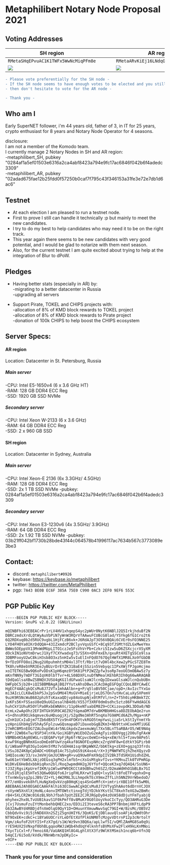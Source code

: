 # Metaphilibert Notary Node Proposal 2021

## Voting Addresses ##



| SH region |   |   |   | AR region |
| --- | --- | --- | --- | --- |
| ```RMetaSHqEPvuAC1K1TWFx5WwNcMiqPFm8e``` |    |   |   | ```RMetaARvKiEj16LNdqG8QmxzankfCb9p2w``` |
<img src="https://raw.githubusercontent.com/metaphilibert/NotaryNodes/master/season5/candidates/metaphilibert/RMetaSH.png"> |   |   |   | <img src="https://raw.githubusercontent.com/metaphilibert/NotaryNodes/master/season5/candidates/metaphilibert/RMetaAR.png"> |


```diff
- Please vote preferentially for the SH node -
- If the SH node seems to have enough votes to be elected and you still want to vote for me - 
- then don't hesitate to vote for the AR node -

- Thank you -
```

## Who am I

Early SuperNET follower, i'm 44 years old, father of 3, in IT for 25 years, crypto enthusiast for 8 years and Notary Node Operator for 4 seasons.

disclosure:<br>
I am not a member of the Komodo team.<br>
I currently manage 2 Notary Nodes in SH and AR region:<br>
-metaphilibert_SH, pubkey "0284af1a5ef01503e6316a2ca4abf8423a794e9fc17ac6846f042b6f4adedc3309"<br>
-metaphilibert_AR, pubkey "02adad675fae12b25fdd0f57250b0caf7f795c43f346153a31fe3e72e7db1d6ac6"



## Testnet ##

- At each election I am pleased to run a testnet node.
- First to prove I still can handle it technically :p but mainly to meet the new candidates.
- I try to do my best to help candidates who may need it to be on the right track.
- This year again there seems to be new candidates with very good potential, and I would be glad to notarize with them next season.
- Also, for the current testnet I am quite excited about trying to help at the integration of Blur to dPoW.


## Pledges ##

- Having better stats (especially in AR) by:<br>
-migrating to a better datacenter in Russia<br>
-upgrading all servers


- Support Pirate, TOKEL and CHIPS projects with:<br> 
-allocation of 8% of KMD block rewards to TOKEL project<br>
-allocation of 8% of KMD block rewards to Pirate project<br>
-donation of 100k CHIPS to help boost the CHIPS ecosystem 



## Server Specs:

#### AR region ####
Location: Datacenter in St. Petersburg, Russia

##### Main server #####
-CPU: Intel E5-1650v4 (6 x 3.6 GHz HT)<br>
-RAM: 128 GB DDR4 ECC Reg<br>
-SSD: 1920 GB SSD NVMe

##### Secondary server #####
-CPU: Intel Xeon W-2133 (6 x 3.6 GHz)<br>
-RAM: 64 GB DDR4 ECC Reg<br>
-SSD: 2 x 960 GB SSD


#### SH region ####
Location: Datacenter in Sydney, Australia

##### Main server #####
-CPU: Intel Xeon-E 2136 (6x  3.3GHz/ 4.5GHz)<br>
-RAM: 128 GB DDR4 ECC Reg<br>
-SSD: 2x 1 TB SSD NVMe
-pubkey: 0284af1a5ef01503e6316a2ca4abf8423a794e9fc17ac6846f042b6f4adedc3309

##### Secondary server #####
-CPU: Intel Xeon E3-1230v6 (4x 3.5GHz/ 3.9GHz)<br>
-RAM: 64 GB DDR4 ECC Reg<br>
-SSD: 2x 1.92 TB SSD NVMe
-pubkey: 03b21ff042bf1730b28bde43f44c064578b41996117ac7634b567c3773089e3be3

## Contact:

- discord: `metaphilibert#0926`<br>
- keybase: https://keybase.io/metaphilibert<br>
- twitter: https://twitter.com/MetaPhilibert<br>
- pgp: `7A43 BE0B EC6F 385A 75E0 C990 0AC3 2EF0 9EF6 553C`

## PGP Public Key
```
-----BEGIN PGP PUBLIC KEY BLOCK-----
Version: GnuPG v2.0.22 (GNU/Linux)

mQINBFhi63EBEACrPr1rLV4HV1xhqepS4yc2pWUr0NytK6NBlJ2Q5IrkjhduBf2N
DBRCzmdsXrdLQtWyAuVbPiN7yWnW3RQrVfAAwuFCUBcG8lad/YSYkg6fG1Cro2t6
6Q2RDXuq0b2d5RUC9vgbL1HjFCzB6vk+J6RdAJpT3O56VBQAi6CVEr0sFO3NNE25
LYO4FHOYa0IKrDdQQA+43IZxmdcP2BClyvVqsGSfC+8Cq93fJSMtYdZLGxMweYmx
BWWo5OEppVX13MnWdMUpLITO1czJe5FsVhVrPb+Czkri5Izw5uD6ZSXcjcrXSyXM
dOckIN1oNVtmDrwcJ1Xyf7CXYwadxg73/S5Xn+DhFmxEh/gxuRt4XETgSSCo9lsa
3DBMFooyU2wC8kiH3sb8O3xz5nHIw5vIuElInFQdO767QqtHWfX1MR8LXo9fGbDB
9+fDzOFFO8oi2Nug2U0puhmhtsM04xl3Ttf/Rbrit7vDHl4bcXew2yPGcSTZE8Tm
TK8h/eR8ebVRR3EeJyBUzrDrEYZK31BaE4jSSzin5Vebyqc1IPxXWjfPJgoHcjmo
xoITETKG5Bw9Q6oPvDDsK1pH6qmz8Y5K81PtP2WZZpfw3soRp7eoUO3mOBAw5z7y
mKnfNN9y7mDFT3GIqVK0lbTTvr+4LS08DXFLnuDfNMealKEhbR3Ih0g66wARAQAB
tDdQaGlsaXBwZSBNQVJUSU4gKG1ldGFwaGlsaWJlcnQpIDxwaGlsaWJlcnQubUBn
bWFpbC5jb20+iQI5BBMBAgAjBQJYYutxAhsDBwsJCAcDAgEGFQgCCQoLBBYCAwEC
HgECF4AACgkQCsMu8J72VTx1mhAAlbn+g+P/q5loBV50Cjae/opD+/AvIzcTYxGo
mi3AIcLCLK8wEbkPSJx2pSvDMU4lMsGV+MieEjrjeLDS7On7utHvCaLuXySXPemV
9uzK9R5NcWuB682phzhTsKaxaQDjvp84oUupNjx0tMfVl/n+Z+T5h0iyHKBmkTZC
1xKFs5K+FSSasU8eQ9uUGIesalhB4d0/X55Jf3XRF0dmOsdhc5ztz86FYwHdAGC6
huhCkY1UhuR5OYlPa0RxbEWNAVc/11p0keNTuabEM8Z9+CCKizovpdKL3DOa0/ND
EcmLx2wApOhz2EFIHTGk9SR9CAEZ02tGpmaDM7drwBKMBbHHGsa8DZEObAQe2run
+S+dhnsR9Oik6qmvec6uHDuogjXj/SZgdNe3AhRT5nqXo7G9AMCd6AZh/Mga+nKP
uZnH1UCxIuDjm7TZb6dBX5TYzx9n4FOKVtvkRGO5tmpYwsLjia5rLkStIyYnmtYb
yzHpniGhbHgSVShAy5FplzuwGQsmapaD7iDaxebGqBZKm3+Nb9ttxHCoekMTiUGE
27mRCBM5nEOG7ZALOxpEWi4r5NLGkpdxZaexmuWgl7Xx5BLnT5aRBArO5/WE9N4q
k4PrJ2W86xTw/8SP34lnYA/GoiXGBYyWiEbOZuG2eAgTyisODDVqgj2O0uTgFAxW
VBMBb4K5Ag0EWGLrcQEQAPvYpFjRp6frNCpvcOeWIn+bq+xEW/hl5+Tzmv9APe5l
kxwF9XqgBNRmXGxoDmEe0FUwYzq4kaf8GNOFEvpNHcxZrgVHF8w+EdtkY3GPirb0
E/iW8amFPqO3GyIoGHn5YMz7vSEH4A1sqrBKpWWXZ/bbKtkg+zEXO+ggzq33frds
LVSuJ8Z4K8pCpDADC+U0Xq814c7S1ybGS9iK4xo4/rX+3jPNWFWTGjhZheXQyzvD
SHQIosxW/33/svJmVHjGmJUCNN+gR+vuQ9Uw0FmX9dpIIV2Bk3TdSKH1UidhdZHL
5wU61etYbW5LXAjzOEGsq3qPH2xlmfb5+cXsGsMtgkvfIvs+YKMnuZlk0TVPmRGp
WiDKvE6HeBdxbbHiqRxn2bl/Roq3wpmdHH2gJ6Yfof+QQceK3xq7dQ4Q4/SsUN6+
tJ3ZjRgsiKpUrefIKM/p1Wlw4PW9IKCCtA9dBhw2h6SZ2/D2maWdHhO1bBLBx7GI
F2u51RjqlE5HTe53Q6w0QGQfo6JrigFHLRXrwYIqOQ+lvySklt8foETFvgohxD+g
tTxnWxGysg2piJB9/Z2+YLj4W2RNL3LLhmpdkTEcX9mxZffLih5NNZ9VrWbedoD/
KY7/eH8svek8hfLHuNgXeQvkVzq80HqKjqs4SnGeMfcX+imtrirXBE1Offk5wM0L
ABEBAAGJAh8EGAECAAkFAlhi63ECGwwACgkQCsMu8J72VTyg5hAAot6dDrnVCJOX
rsVynW5XnXlXjHoNLc4onvIMTOWtctinxgTdjYDJkkYKstSCT8kxhTeXG3w2BmRc
rB4+5XLCR2Wc016zBL9bhJfbah7pUtZEE2CJRJRGpDy04zOVA58dDjuYFmTyabjQ
mhyhex2hx0LTvUUB1kavS1F0kPmff8v8MuKY0G0lUoyVkoCIcTyy/QO3AHRuG3De
jCvj7UsmuFzuIYtMonbehbQHEC2xo/ED3i2I3teveS6cRA3PP7BnbmjXKFtLdpP9
G632AwBYd4RBDjdfnXmOlqG9QyY1D+OHuunYXmuwNwvSqC79GI+W/BzsMc/OB5V2
CbbQdvVvi9i5jhND8XXn2SZjZ5gnUHIY6/3QoKS/EjDBlauvQlsoAFjAzQWdtOhr
NT9OxEK+cdkC+c1BYa6UOCrsYLeDfEtXUfPlkUNM0TcMzgvVDtrnP12p3cNrtolY
Vgm/zAufoF2UtYIS+FzX7gd/s1W/Wz9vn3BQ6a/apLlwf5I/vQMlZAmMG8Sa0q9i
rrE5HUX2SVNxpf0bhBLgqooRWJiWQb4hdUqY4lknhfsBVMsXFw2FlxH9kLKnMNoi
7XycTiCxl+F/fmnoi68/VaUAKQ1Hl8G4LghlXtX3fz9WlKtMSmih1ncq6b+Vfn3Q
b4qCI/6i5oO/kVdk/RNnWbrmJpDKyIc=
=9IF+
-----END PGP PUBLIC KEY BLOCK-----
```


### Thank you for your time and consideration ###
